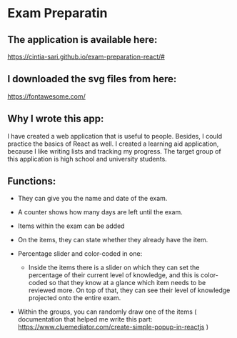 # Exam Preparatin

## The application is available here:

https://cintia-sari.github.io/exam-preparation-react/#
## I downloaded the svg files from here:

https://fontawesome.com/

## Why I wrote this app:

I have created a web application that is useful to people. Besides, I could practice the basics of React as well. I created a learning aid application, because I like writing lists and tracking my progress. The target group of this application is high school and university students.

## Functions:

* They can give you the name and date of the exam.

* A counter shows how many days are left until the exam.

* Items within the exam can be added

* On the items, they can state whether they already have the item.

* Percentage slider and color-coded  in one:
  
   * Inside the items there is a slider on which they can set the percentage of their current level of knowledge, and this is color-coded so that they know at a glance which item needs to be reviewed more. On top of that, they can see their level of knowledge projected onto the entire exam.

* Within the groups, you can randomly draw one of the items (
documentation that helped me write this part: https://www.cluemediator.com/create-simple-popup-in-reactjs )